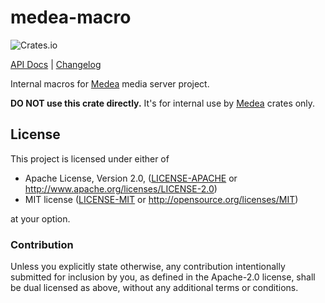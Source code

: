 medea-macro
===========

![Crates.io](https://img.shields.io/crates/v/medea-macro)

[API Docs](https://docs.rs/medea-macro) |
[Changelog](CHANGELOG.md)

Internal macros for [Medea] media server project.

__DO NOT use this crate directly.__ It's for internal use by [Medea] crates only.




## License

This project is licensed under either of

- Apache License, Version 2.0, ([LICENSE-APACHE](LICENSE-APACHE.md) or http://www.apache.org/licenses/LICENSE-2.0)
- MIT license ([LICENSE-MIT](LICENSE-MIT.md) or http://opensource.org/licenses/MIT)

at your option.


### Contribution

Unless you explicitly state otherwise, any contribution intentionally submitted for inclusion by you, as defined in the Apache-2.0 license, shall be dual licensed as above, without any additional terms or conditions.





[Medea]: https://github.com/instrumentisto/medea
